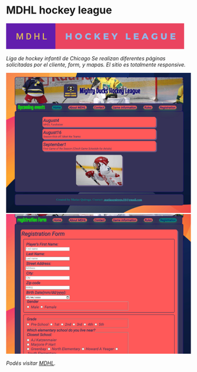 # MDHL hockey league



[![](assets/mdhl-hockey-league.svg)]()

_Liga de hockey infantil de Chicago_
_Se realizan diferentes páginas solicitadas por el cliente, form, y mapas. El sitio es totalmente responsive._

 [![](assets/mdhl.png)]()
 [![](assets/mdhl1.png)]()
 
*Podés visitar [MDHL](https://mdhl-online.netlify.app).*
